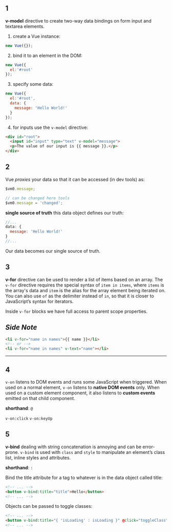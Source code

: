 ## 1

**v-model** directive to create two-way data bindings on form input and textarea elements.

1. create a Vue instance:

```javascript
new Vue({});
```

2. bind it to an element in the DOM:

```javascript
new Vue({
  el:'#root'
});
```

3. specify some data:

```javascript
new Vue({
  el:'#root',
  data: {
    message: 'Hello World!'
  }
});
```

4. for inputs use the `v-model` directive:

```html
<div id="root">
  <input id="input" type="text" v-model="message">
  <p>The value of our input is {{ message }}.</p>
</div>
```

## 2

Vue _proxies_ your data so that it can be accessed (in dev tools) as:

```javascript
$vm0.message;

// can be changed here tools
$vm0.message = 'changed';
```

**single source of truth** this data object defines our truth:

```javascript
//...
data: {
  message: 'Hello World!'
}
//...
```

Our data becomes our single source of truth.

## 3

**v-for** directive can be used to render a list of items based on an array. The `v-for` directive requires the special syntax of `item in items`, where `items` is the array's data and `item` is the alias for the array element being iterated on. You can also use `of` as the delimiter instead of `in`, so that it is closer to JavaScript’s syntax for iterators.

Inside `v-for` blocks we have full access to parent scope properties.

_Side Note_
---
```html
<li v-for="name in names">{{ name }}</li>
<!-- or -->
<li v-for="name in names" v-text="name"></li>
```
---

## 4

`v-on` listens to DOM events and runs some JavaScript when triggered. When used on a normal element, `v-on` listens to **native DOM events** only. When used on a custom element component, it also listens to **custom events** emitted on that child component.

**shorthand**: `@`

`v-on:click`
`v-on:keyUp`

## 5

**v-bind** dealing with string concatenation is annoying and can be error-prone. `v-bind` is used with `class` and `style` to manipulate an element’s class list, inline styles and attributes.

**shorthand**: `:`

Bind the title attribute for a tag to whatever is in the data object called title:

```html
<!-- ... -->
<button v-bind:title="title">Hello</button>
<!-- ... -->
```

Objects can be passed to toggle classes:

```html
<!-- ... -->
<button v-bind:title="{ 'isLoading' : isLoading }" @click="toggleClass">Toggle</button>
<!-- ... -->
```
